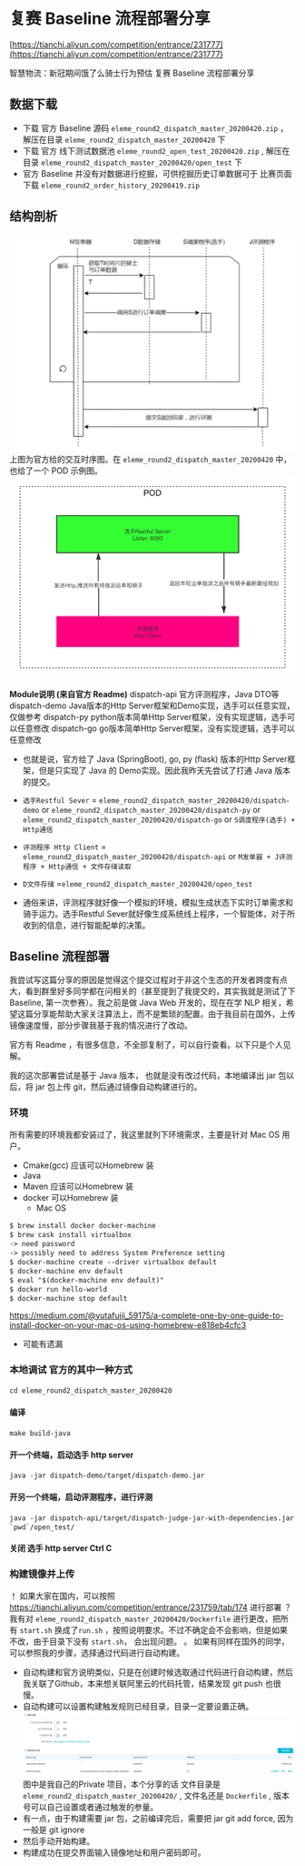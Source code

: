 # 复赛 Baseline 流程部署分享
[https://tianchi.aliyun.com/competition/entrance/231777](https://tianchi.aliyun.com/competition/entrance/231777)

智慧物流：新冠期间饿了么骑士行为预估 复赛 
Baseline 流程部署分享

## 数据下载
* 下载 官方 Baseline 源码 `eleme_round2_dispatch_master_20200420.zip` ， 解压在目录
`eleme_round2_dispatch_master_20200420` 下
* 下载 官方 线下测试数据池 `eleme_round2_open_test_20200420.zip` , 解压在目录
`eleme_round2_dispatch_master_20200420/open_test` 下
* 官方 Baseline 并没有对数据进行挖掘，可供挖掘历史订单数据可于 比赛页面下载
`eleme_round2_order_history_20200419.zip`

## 结构剖析
![](%E5%A4%8D%E8%B5%9B%20Baseline%20%E6%B5%81%E7%A8%8B%E9%83%A8%E7%BD%B2%E5%88%86%E4%BA%AB/Screen%20Shot%202020-04-21%20at%206.06.29%20AM.png)
上图为官方给的交互时序图。在 `eleme_round2_dispatch_master_20200420`  中， 也给了一个 POD 示例图。
![](%E5%A4%8D%E8%B5%9B%20Baseline%20%E6%B5%81%E7%A8%8B%E9%83%A8%E7%BD%B2%E5%88%86%E4%BA%AB/deploy.png)

**Module说明 (来自官方 Readme)**
dispatch-api 官方评测程序，Java DTO等
dispatch-demo Java版本的Http Server框架和Demo实现，选手可以任意实现，仅做参考
dispatch-py python版本简单Http Server框架，没有实现逻辑，选手可以任意修改
dispatch-go go版本简单Http Server框架，没有实现逻辑，选手可以任意修改

* 也就是说，官方给了 Java (SpringBoot), go, py (flask) 版本的Http Server框架，但是只实现了 Java 的 Demo实现。因此我昨天先尝试了打通 Java 版本的提交。

*  `选手Restful Sever`  =  `eleme_round2_dispatch_master_20200420/dispatch-demo`  or  `eleme_round2_dispatch_master_20200420/dispatch-py`  or  `eleme_round2_dispatch_master_20200420/dispatch-go`  or `S调度程序(选手) + Http通信`
* `评测程序 Http Client` = `eleme_round2_dispatch_master_20200420/dispatch-api`  or `M发单器 + J评测程序 + Http通信 + 文件存储读取`
* `D文件存储` =`eleme_round2_dispatch_master_20200420/open_test`
* 通俗来讲，评测程序就好像一个模拟的环境，模拟生成状态下实时订单需求和骑手运力。选手Restful Sever就好像生成系统线上程序，一个智能体，对于所收到的信息，进行智能配单的决策。
## Baseline 流程部署
我尝试写这篇分享的原因是觉得这个提交过程对于非这个生态的开发者跨度有点大，看到群里好多同学都在问相关的（甚至提到了我提交的，其实我就是测试了下 Baseline, 第一次参赛）。我之前是做 Java Web 开发的，现在在学 NLP 相关，希望这篇分享能帮助大家关注算法上，而不是繁琐的配置。由于我目前在国外，上传镜像速度慢，部分步骤我基于我的情况进行了改动。

官方有 Readme ，有很多信息，不全部复制了，可以自行查看。以下只是个人见解。

我的这次部署尝试是基于 Java 版本， 也就是没有改过代码，本地编译出 jar 包以后，将 jar 包上传 git，然后通过镜像自动构建进行的。

### 环境 
所有需要的环境我都安装过了，我这里就列下环境需求，主要是针对 Mac OS 用户。
* Cmake(gcc)  应该可以Homebrew 装
* Java
* Maven 应该可以Homebrew 装
* docker 可以Homebrew 装
	* Mac OS
```
$ brew install docker docker-machine
$ brew cask install virtualbox
-> need password
-> possibly need to address System Preference setting
$ docker-machine create --driver virtualbox default
$ docker-machine env default
$ eval "$(docker-machine env default)"
$ docker run hello-world
$ docker-machine stop default
```

https://medium.com/@yutafujii_59175/a-complete-one-by-one-guide-to-install-docker-on-your-mac-os-using-homebrew-e818eb4cfc3
* 可能有遗漏

### 本地调试 官方的其中一种方式
`cd eleme_round2_dispatch_master_20200420`
#### 编译
`make build-java`
#### 开一个终端，启动选手 http server
```
java -jar dispatch-demo/target/dispatch-demo.jar
```
#### 开另一个终端，启动评测程序，进行评测
```
java -jar dispatch-api/target/dispatch-judge-jar-with-dependencies.jar `pwd`/open_test/
```
#### 关闭 选手 http server Ctrl C

### 构建镜像并上传
！ 如果大家在国内，可以按照 https://tianchi.aliyun.com/competition/entrance/231759/tab/174 进行部署
？ 我有对 `eleme_round2_dispatch_master_20200420/Dockerfile` 进行更改，把所有 `start.sh` 换成了`run.sh` ，按照说明要求。不过不确定会不会影响，但是如果不改，由于目录下没有 `start.sh`， 会出现问题。
。 如果有同样在国外的同学，可以参照我的步骤，选择通过代码进行自动构建。
* 自动构建和官方说明类似，只是在创建时候选取通过代码进行自动构建，然后我关联了Github，本来想关联阿里云的代码托管，结果发现 git push 也很慢。
* 自动构建可以设置构建触发规则已经目录，目录一定要设置正确。
![](%E5%A4%8D%E8%B5%9B%20Baseline%20%E6%B5%81%E7%A8%8B%E9%83%A8%E7%BD%B2%E5%88%86%E4%BA%AB/Screen%20Shot%202020-04-21%20at%206.55.34%20AM.png)
图中是我自己的Private 项目，本个分享的话 文件目录是 `eleme_round2_dispatch_master_20200420/` , 文件名还是 `Dockerfile` , 版本号可以自己设置或者通过触发的参量。
* 有一点，由于构建需要 jar 包，之前编译完后，需要把 jar  git add  force, 因为一般是 git ignore
* 然后手动开始构建。
* 构建成功在提交界面输入镜像地址和用户密码即可。





